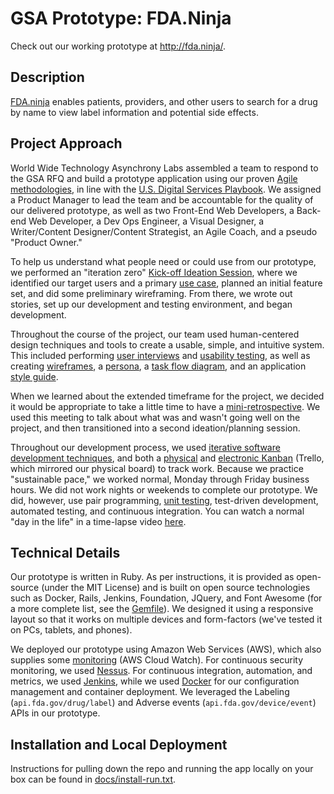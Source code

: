 GSA Prototype: FDA.Ninja
========================

Check out our working prototype at http://fda.ninja/.

## Description

[FDA.ninja](http://fda.ninja/) enables patients, providers, and other users to search for a drug by name to view label information and potential side effects. 

## Project Approach

World Wide Technology Asynchrony Labs assembled a team to respond to the GSA RFQ and build a prototype application using our proven [Agile methodologies](https://github.com/dwafler/gsa_2015/blob/master/docs/agile-practices.md), in line with the [U.S. Digital Services Playbook](https://playbook.cio.gov/). We assigned a Product Manager to lead the team and be accountable for the quality of our delivered prototype, as well as two Front-End Web Developers, a Back-end Web Developer, a Dev Ops Engineer, a Visual Designer, a Writer/Content Designer/Content Strategist, an Agile Coach, and a pseudo "Product Owner." 

To help us understand what people need or could use from our prototype, we performed an "iteration zero" [Kick-off Ideation Session](https://github.com/dwafler/gsa_2015/tree/master/docs/pictures/kick-off-ideation-session), where we identified our target users and a primary [use case](https://github.com/dwafler/gsa_2015/tree/master/docs/ux/use-case.md), planned an initial feature set, and did some preliminary wireframing. From there, we wrote out stories, set up our development and testing environment, and began development. 

Throughout the course of the project, our team used human-centered design techniques and tools to create a usable, simple, and intuitive system. This included performing [user interviews](https://github.com/dwafler/gsa_2015/blob/master/docs/ux/user-research.md) and [usability testing](https://github.com/dwafler/gsa_2015/tree/master/docs/ux/usability-testing), as well as creating [wireframes](https://github.com/dwafler/gsa_2015/tree/master/docs/ux/wireframes), a [persona](https://github.com/dwafler/gsa_2015/blob/master/docs/ux/persona.pdf), a [task flow diagram](https://github.com/dwafler/gsa_2015/blob/master/docs/ux/task-flow.pdf), and an application [style guide](https://github.com/dwafler/gsa_2015/blob/master/docs/ux/style-guide.png).

When we learned about the extended timeframe for the project, we decided it would be appropriate to take a little time to have a [mini-retrospective](https://github.com/dwafler/gsa_2015/blob/master/docs/retrospective.md). We used this meeting to talk about what was and wasn't going well on the project, and then transitioned into a second ideation/planning session.

Throughout our development process, we used [iterative software development techniques](https://github.com/dwafler/gsa_2015/blob/master/docs/iteration-example.md), and both a [physical](https://github.com/dwafler/gsa_2015/tree/master/docs/pictures/kanban-physical) and [electronic Kanban](https://github.com/dwafler/gsa_2015/tree/master/docs/pictures/kanban-trello) (Trello, which mirrored our physical board) to track work. Because we practice "sustainable pace," we worked normal, Monday through Friday business hours. We did not work nights or weekends to complete our prototype. We did, however, use pair programming, [unit testing](https://github.com/dwafler/gsa_2015/tree/master/spec), test-driven development, automated testing, and continuous integration. You can watch a normal "day in the life" in a time-lapse video [here](https://github.com/dwafler/gsa_2015/tree/master/docs/gsa-team-day-in-the-life-day-5.mp4).

## Technical Details

Our prototype is written in Ruby. As per instructions, it is provided as open-source (under the MIT License) and is built on open source technologies such as Docker, Rails, Jenkins, Foundation, JQuery, and Font Awesome (for a more complete list, see the [Gemfile](https://github.com/dwafler/gsa_2015/blob/master/Gemfile)). We designed it using a responsive layout so that it works on multiple devices and form-factors (we've tested it on PCs, tablets, and phones). 

We deployed our prototype using Amazon Web Services (AWS), which also supplies some [monitoring](https://github.com/dwafler/gsa_2015/blob/master/docs/monitoring/status-check-alarm-example.txt) (AWS Cloud Watch). For continuous security monitoring, we used [Nessus](https://github.com/dwafler/gsa_2015/blob/master/docs/monitoring/nessus-continuous-monitoring.md). For continuous integration, automation, and metrics, we used [Jenkins](https://github.com/dwafler/gsa_2015/tree/master/docs/jenkins), while we used [Docker](https://registry.hub.docker.com/u/jasonmayer/drug1/) for our configuration management and container deployment. We leveraged the Labeling (`api.fda.gov/drug/label`) and Adverse events (`api.fda.gov/device/event`) APIs in our prototype.

## Installation and Local Deployment

Instructions for pulling down the repo and running the app locally on your box can be found in [docs/install-run.txt](https://github.com/dwafler/gsa_2015/blob/master/docs/install-run.txt).





